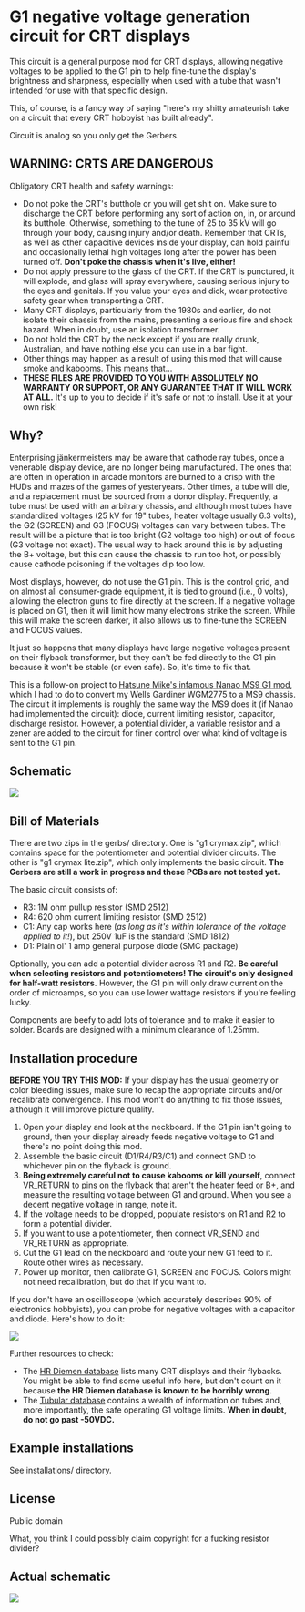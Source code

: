 # G1 negative voltage generation circuit for CRT displays

This circuit is a general purpose mod for CRT displays, allowing negative voltages to be applied to the G1 pin to help
fine-tune the display's brightness and sharpness, especially when used with a tube that wasn't intended for use with
that specific design.

This, of course, is a fancy way of saying "here's my shitty amateurish take on a circuit that every CRT hobbyist has built already".

Circuit is analog so you only get the Gerbers.

## WARNING: CRTS ARE DANGEROUS

Obligatory CRT health and safety warnings:

* Do not poke the CRT's butthole or you will get shit on. Make sure to discharge the CRT before performing any sort of action on, in, or around its butthole. Otherwise, something to the tune of 25 to 35 kV will go through your body, causing injury and/or death. Remember that CRTs, as well as other capacitive devices inside your display, can hold painful and occasionally lethal high voltages long after the power has been turned off. **Don't poke the chassis when it's live, either!**
* Do not apply pressure to the glass of the CRT. If the CRT is punctured, it will explode, and glass will spray everywhere, causing serious injury to the eyes and genitals. If you value your eyes and dick, wear protective safety gear when transporting a CRT.
* Many CRT displays, particularly from the 1980s and earlier, do not isolate their chassis from the mains, presenting a serious fire and shock hazard. When in doubt, use an isolation transformer.
* Do not hold the CRT by the neck except if you are really drunk, Australian, and have nothing else you can use in a bar fight.
* Other things may happen as a result of using this mod that will cause smoke and kabooms. This means that...
* **THESE FILES ARE PROVIDED TO YOU WITH ABSOLUTELY NO WARRANTY OR SUPPORT, OR ANY GUARANTEE THAT IT WILL WORK AT ALL.** It's up to you to decide if it's safe or not to install. Use it at your own risk!

## Why?

Enterprising jänkermeisters may be aware that cathode ray tubes, once a venerable display device, are no longer being manufactured.
The ones that are often in operation in arcade monitors are burned to a crisp with the HUDs and mazes of the games of yesteryears.
Other times, a tube will die, and a replacement must be sourced from a donor display. Frequently, a tube must be used with an
arbitrary chassis, and although most tubes have standardized voltages (25 kV for 19" tubes, heater voltage usually 6.3 volts),
the G2 (SCREEN) and G3 (FOCUS) voltages can vary between tubes. The result will be a picture that is too bright (G2 voltage
too high) or out of focus (G3 voltage not exact). The usual way to hack around this is by adjusting the B+ voltage, but this
can cause the chassis to run too hot, or possibly cause cathode poisoning if the voltages dip too low.

Most displays, however, do not use the G1 pin. This is the control grid, and on almost all consumer-grade equipment,
it is tied to ground (i.e., 0 volts), allowing the electron guns to fire directly at the screen. If a negative voltage is placed on G1,
then it will limit how many electrons strike the screen. While this will make the screen darker, it also allows us to fine-tune
the SCREEN and FOCUS values.

It just so happens that many displays have large negative voltages present on their flyback transformer, but they can't be fed
directly to the G1 pin because it won't be stable (or even safe). So, it's time to fix that.

This is a follow-on project to [Hatsune Mike's infamous Nanao MS9 G1 mod](https://mikejmoffitt.com/pages/ms9-hax/#g1mod), which I
had to do to convert my Wells Gardiner WGM2775 to a MS9 chassis. The circuit it implements is roughly the same way the MS9 does it
(if Nanao had implemented the circuit): diode, current limiting resistor, capacitor, discharge resistor. However, a potential divider,
a variable resistor and a zener are added to the circuit for finer control over what kind of voltage is sent to the G1 pin.

## Schematic

![](schematic.png)

## Bill of Materials

There are two zips in the gerbs/ directory. One is "g1 crymax.zip", which contains space for the potentiometer and potential divider circuits.
The other is "g1 crymax lite.zip", which only implements the basic circuit. **The Gerbers are still a work in progress and these PCBs are not tested yet.**

The basic circuit consists of:

* R3: 1M ohm pullup resistor (SMD 2512)
* R4: 620 ohm current limiting resistor (SMD 2512)
* C1: Any cap works here (*as long as it's within tolerance of the voltage applied to it!*), but 250V 1uF is the standard (SMD 1812)
* D1: Plain ol' 1 amp general purpose diode (SMC package)

Optionally, you can add a potential divider across R1 and R2. **Be careful when selecting resistors and potentiometers! The circuit's only designed for half-watt resistors.** However, the G1 pin will only draw current on the order of microamps, so you can use lower wattage resistors if you're feeling lucky.

Components are beefy to add lots of tolerance and to make it easier to solder. Boards are designed with a minimum clearance of 1.25mm.

## Installation procedure

**BEFORE YOU TRY THIS MOD:** If your display has the usual geometry or color bleeding issues, make sure to recap the appropriate circuits and/or recalibrate convergence. This mod won't do anything to fix those issues, although it will improve picture quality.

1. Open your display and look at the neckboard. If the G1 pin isn't going to ground, then your display already feeds negative voltage to G1 and there's no point doing this mod.
2. Assemble the basic circuit (D1/R4/R3/C1) and connect GND to whichever pin on the flyback is ground.
3. **Being extremely careful not to cause kabooms or kill yourself**, connect VR_RETURN to pins on the flyback that aren't the heater feed or B+, and measure the resulting voltage between G1 and ground. When you see a decent negative voltage in range, note it.
4. If the voltage needs to be dropped, populate resistors on R1 and R2 to form a potential divider.
5. If you want to use a potentiometer, then connect VR_SEND and VR_RETURN as appropriate.
6. Cut the G1 lead on the neckboard and route your new G1 feed to it. Route other wires as necessary.
7. Power up monitor, then calibrate G1, SCREEN and FOCUS. Colors might not need recalibration, but do that if you want to.

If you don't have an oscilloscope (which accurately describes 90% of electronics hobbyists), you can probe for negative voltages with a capacitor and diode. Here's how to do it:

![](probe.jpg)

Further resources to check:
* The [HR Diemen database](https://www.hrdiemen.com/search/index) lists many CRT displays and their flybacks. You might be able to find some useful info here, but don't count on it because **the HR Diemen database is known to be horribly wrong**.
* The [Tubular database](https://tubular.atomized.org) contains a wealth of information on tubes and, more importantly, the safe operating G1 voltage limits. **When in doubt, do not go past -50VDC.**

## Example installations

See installations/ directory.

## License

Public domain

What, you think I could possibly claim copyright for a fucking resistor divider?

## Actual schematic

![](realschematic.png)
